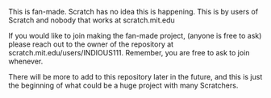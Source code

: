 This is fan-made. Scratch has no idea this is happening. This is by users of Scratch and nobody that works at scratch.mit.edu

If you would like to join making the fan-made project, (anyone is free to ask) please reach out to the owner of the repository at scratch.mit.edu/users/INDIOUS111. Remember, you are free to ask to join whenever.

There will be more to add to this repository later in the future, and this is just the beginning of what could be a huge project with many Scratchers.
